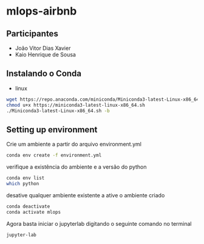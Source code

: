 # mlops-airbnb

## Participantes
- João Vitor Dias Xavier
- Kaio Henrique de Sousa

## Instalando o Conda
- linux

```bash
wget https://repo.anaconda.com/miniconda/Miniconda3-latest-Linux-x86_64.sh
chmod u+x https://miniconda3-latest-linux-x86_64.sh
./Miniconda3-latest-Linux-x86_64.sh -b
```

## Setting up environment
Crie um ambiente a partir do arquivo environment.yml

```bash
conda env create -f environment.yml
```

verifique a existência do ambiente e a versão do python

```bash
conda env list
which python
```
desative qualquer ambiente existente a ative o ambiente criado

```bash
conda deactivate
conda activate mlops
```

Agora basta iniciar o jupyterlab digitando o seguinte comando no terminal

```bash
jupyter-lab
```
